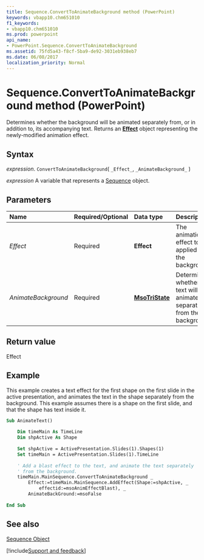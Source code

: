 ```yaml
---
title: Sequence.ConvertToAnimateBackground method (PowerPoint)
keywords: vbapp10.chm651010
f1_keywords:
- vbapp10.chm651010
ms.prod: powerpoint
api_name:
- PowerPoint.Sequence.ConvertToAnimateBackground
ms.assetid: 75fd5a43-f8cf-5ba9-de92-3031eb938eb7
ms.date: 06/08/2017
localization_priority: Normal
---
```



# Sequence.ConvertToAnimateBackground method (PowerPoint)

Determines whether the background will be animated separately from, or in addition to, its accompanying text. Returns an  **[Effect](PowerPoint.Effect.md)** object representing the newly-modified animation effect.


## Syntax

_expression_. `ConvertToAnimateBackground`( `_Effect_`, `_AnimateBackground_` )

_expression_ A variable that represents a [Sequence](PowerPoint.Sequence.md) object.


## Parameters



|Name|Required/Optional|Data type|Description|
|:-----|:-----|:-----|:-----|
| _Effect_|Required|**Effect**|The animation effect to be applied to the background.|
| _AnimateBackground_|Required|**[MsoTriState](Office.MsoTriState.md)**|Determines whether the text will be animated separately from the background.|

## Return value

Effect


## Example

This example creates a text effect for the first shape on the first slide in the active presentation, and animates the text in the shape separately from the background. This example assumes there is a shape on the first slide, and that the shape has text inside it.


```vb
Sub AnimateText() 
 
    Dim timeMain As TimeLine 
    Dim shpActive As Shape 
 
    Set shpActive = ActivePresentation.Slides(1).Shapes(1) 
    Set timeMain = ActivePresentation.Slides(1).TimeLine 
 
    ' Add a blast effect to the text, and animate the text separately 
    ' from the background. 
    timeMain.MainSequence.ConvertToAnimateBackground _ 
        Effect:=timeMain.MainSequence.AddEffect(Shape:=shpActive, _ 
            effectid:=msoAnimEffectBlast), _ 
        AnimateBackGround:=msoFalse 
 
End Sub
```


## See also


[Sequence Object](PowerPoint.Sequence.md)

[!include[Support and feedback](~/includes/feedback-boilerplate.md)]